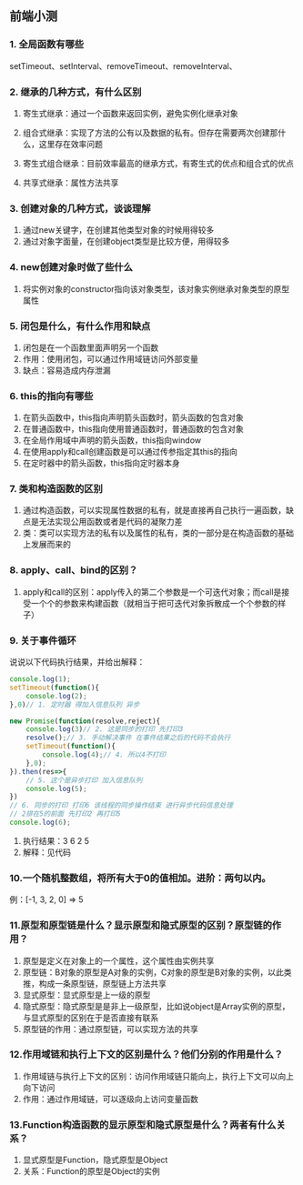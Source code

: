 ## 前端小测

### 1. 全局函数有哪些

setTimeout、setInterval、removeTimeout、removeInterval、

### 2. 继承的几种方式，有什么区别

1. 寄生式继承：通过一个函数来返回实例，避免实例化继承对象

2. 组合式继承：实现了方法的公有以及数据的私有。但存在需要两次创建那什么，这里存在效率问题

2. 寄生式组合继承：目前效率最高的继承方式，有寄生式的优点和组合式的优点

3. 共享式继承：属性方法共享

### 3. 创建对象的几种方式，谈谈理解

1. 通过new关键字，在创建其他类型对象的时候用得较多
2. 通过对象字面量，在创建object类型是比较方便，用得较多

### 4. new创建对象时做了些什么

1. 将实例对象的constructor指向该对象类型，该对象实例继承对象类型的原型属性

### 5. 闭包是什么，有什么作用和缺点

1. 闭包是在一个函数里面声明另一个函数
2. 作用：使用闭包，可以通过作用域链访问外部变量
3. 缺点：容易造成内存泄漏

### 6. this的指向有哪些

1. 在箭头函数中，this指向声明箭头函数时，箭头函数的包含对象
2. 在普通函数中，this指向使用普通函数时，普通函数的包含对象
3. 在全局作用域中声明的箭头函数，this指向window
4. 在使用apply和call创建函数是可以通过传参指定其this的指向
5. 在定时器中的箭头函数，this指向定时器本身

### 7. 类和构造函数的区别

1. 通过构造函数，可以实现属性数据的私有，就是直接再自己执行一遍函数，缺点是无法实现公用函数或者是代码的凝聚力差
2. 类：类可以实现方法的私有以及属性的私有，类的一部分是在构造函数的基础上发展而来的

### 8. apply、call、bind的区别？

1. apply和call的区别：apply传入的第二个参数是一个可迭代对象；而call是接受一个个的参数来构建函数（就相当于把可迭代对象拆散成一个个参数的样子）

### 9. 关于事件循环

说说以下代码执行结果，并给出解释：

```js
console.log(1);
setTimeout(function(){
    console.log(2);
},0)// 1. 定时器 得加入信息队列 异步

new Promise(function(resolve,reject){
    console.log(3)// 2. 这是同步的打印 先打印3
    resolve();// 3. 手动解决事件 在事件结果之后的代码不会执行
    setTimeout(function(){
        console.log(4);// 4. 所以4不打印
    },0);
}).then(res=>{
    // 5. 这个是异步打印 加入信息队列
    console.log(5);
})
// 6. 同步的打印 打印6 该线程的同步操作结束 进行异步代码信息处理
// 2排在5的前面 先打印2 再打印5
console.log(6);
```

1. 执行结果：3 6 2 5
2. 解释：见代码



### 10.一个随机整数组，将所有大于0的值相加。进阶：两句以内。

例：[-1, 3, 2, 0] => 5



### 11.原型和原型链是什么？显示原型和隐式原型的区别？原型链的作用？

1. 原型是定义在对象上的一个属性，这个属性由实例共享
2. 原型链：B对象的原型是A对象的实例，C对象的原型是B对象的实例，以此类推，构成一条原型链，原型链上方法共享
3. 显式原型：显式原型是上一级的原型
4. 隐式原型：隐式原型是是非上一级原型，比如说object是Array实例的原型，与显式原型的区别在于是否直接有联系
5. 原型链的作用：通过原型链，可以实现方法的共享

### 12.作用域链和执行上下文的区别是什么？他们分别的作用是什么？

1. 作用域链与执行上下文的区别：访问作用域链只能向上，执行上下文可以向上向下访问
2. 作用：通过作用域链，可以逐级向上访问变量函数

### 13.Function构造函数的显示原型和隐式原型是什么？两者有什么关系？

1. 显式原型是Function，隐式原型是Object
2. 关系：Function的原型是Object的实例